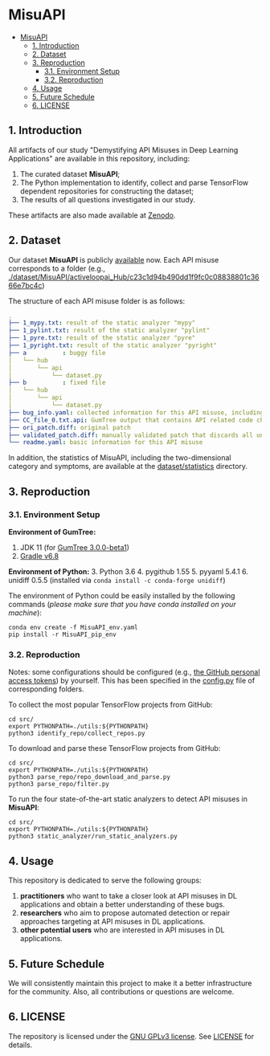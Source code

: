 # MisuAPI

- [MisuAPI](#misuapi)
  - [1. Introduction](#1-introduction)
  - [2. Dataset](#2-dataset)
  - [3. Reproduction](#3-reproduction)
    - [3.1. Environment Setup](#31-environment-setup)
    - [3.2. Reproduction](#32-reproduction)
  - [4. Usage](#4-usage)
  - [5. Future Schedule](#5-future-schedule)
  - [6. LICENSE](#6-license)

## 1. Introduction

All artifacts of our study "Demystifying API Misuses in Deep Learning Applications" are available in this repository, including:

1. The curated dataset **MisuAPI**;
2. The Python implementation to identify, collect and parse TensorFlow dependent repositories for constructing the dataset;
3. The results of all questions investigated in our study.

These artifacts are also made available at [Zenodo](https://zenodo.org/record/7684952).

## 2. Dataset

Our dataset **MisuAPI** is publicly [available](./dataset/MisuAPI) now. Each API misuse corresponds to a folder (e.g., [./dataset/MisuAPI/activeloopai_Hub/c23c1d94b490dd1f9fc0c08838801c3666e7bc4c](./dataset/MisuAPI/activeloopai_Hub/c23c1d94b490dd1f9fc0c08838801c3666e7bc4c))

The structure of each API misuse folder is as follows:

```yaml
.
├── 1_mypy.txt: result of the static analyzer "mypy"
├── 1_pylint.txt: result of the static analyzer "pylint"
├── 1_pyre.txt: result of the static analyzer "pyre"
├── 1_pyright.txt: result of the static analyzer "pyright"
├── a          : buggy file
│   └── hub
│       └── api
│           └── dataset.py
├── b          : fixed file
│   └── hub
│       └── api
│           └── dataset.py
├── bug_info.yaml: collected information for this API misuse, including related issue links and messages
├── CC_file_0.txt.api: GumTree output that contains API related code changes
├── ori_patch.diff: original patch
├── validated_patch.diff: manually validated patch that discards all unrelated code changes
└── readme.yaml: basic information for this API misuse
```

In addition, the statistics of MisuAPI, including the two-dimensional category and symptoms, are available at the [dataset/statistics](./dataset/statistics) directory.


## 3. Reproduction

### 3.1. Environment Setup

**Environment of GumTree:**
1. JDK 11 (for [GumTree 3.0.0-beta1](https://github.com/GumTreeDiff/gumtree/tree/v3.0.0-beta1))
2. [Gradle v6.8](https://gradle.org/releases/)

**Environment of Python:**
3. Python 3.6
4. pygithub 1.55
5. pyyaml 5.4.1
6. unidiff 0.5.5 (installed via `conda install -c conda-forge unidiff`)

The environment of Python could be easily installed by the following commands (*please make sure that you have conda installed on your machine*):

```shell
conda env create -f MisuAPI_env.yaml
pip install -r MisuAPI_pip_env
```

### 3.2. Reproduction

Notes: some configurations should be configured (e.g., [the GitHub personal access tokens](https://github.com/settings/tokens)) by yourself. This has been specified in the [config.py](./src/config.py) file of corresponding folders.

To collect the most popular TensorFlow projects from GitHub:

```shell
cd src/
export PYTHONPATH=./utils:${PYTHONPATH}
python3 identify_repo/collect_repos.py
```

To download and parse these TensorFlow projects from GitHub:

```shell
cd src/
export PYTHONPATH=./utils:${PYTHONPATH}
python3 parse_repo/repo_download_and_parse.py
python3 parse_repo/filter.py
```

To run the four state-of-the-art static analyzers to detect API misuses in **MisuAPI**:

```shell
cd src/
export PYTHONPATH=./utils:${PYTHONPATH}
python3 static_analyzer/run_static_analyzers.py
```

## 4. Usage

This repository is dedicated to serve the following groups:

1. **practitioners** who want to take a closer look at API misuses in DL applications and obtain a better understanding of these bugs.
2. **researchers** who aim to propose automated detection or repair approaches targeting at API misuses in DL applications.
3. **other potential users** who are interested in API misuses in DL applications.

## 5. Future Schedule

We will consistently maintain this project to make it a better infrastructure for the community. Also, all contributions or questions are welcome.

## 6. LICENSE

The repository is licensed under the [GNU GPLv3 license](https://www.gnu.org/licenses/gpl-3.0-standalone.html). See [LICENSE](./LICENSE) for details.


